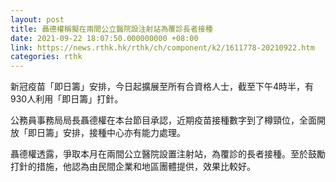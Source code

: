 ```yaml
---
layout: post
title: 聶德權稱擬在兩間公立醫院設注射站為覆診長者接種
date: 2021-09-22 18:07:50.000000000 +08:00
link: https://news.rthk.hk/rthk/ch/component/k2/1611778-20210922.htm
categories: rthk
---
```


新冠疫苗「即日籌」安排，今日起擴展至所有合資格人士，截至下午4時半，有930人利用「即日籌」打針。

公務員事務局局長聶德權在本台節目承認，近期疫苗接種數字到了樽頸位，全面開放「即日籌」安排，接種中心亦有能力處理。

聶德權透露，爭取本月在兩間公立醫院設置注射站，為覆診的長者接種。至於鼓勵打針的措施，他認為由民間企業和地區團體提供，效果比較好。
